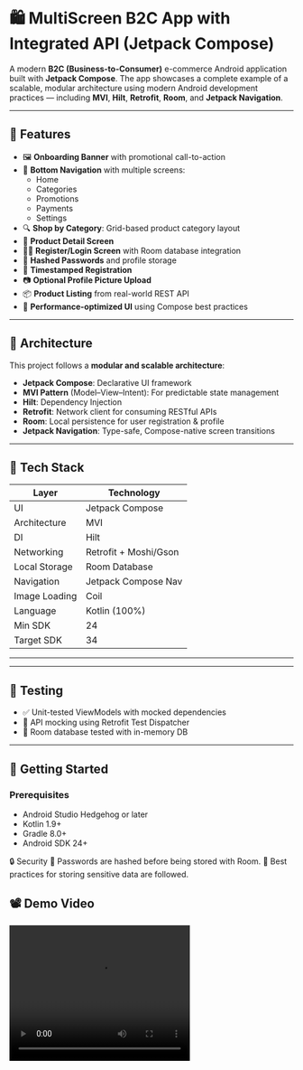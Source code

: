 # 🛍️ MultiScreen B2C App with Integrated API (Jetpack Compose)

A modern **B2C (Business-to-Consumer)** e-commerce Android application built with **Jetpack Compose**. The app showcases a complete example of a scalable, modular architecture using modern Android development practices — including **MVI**, **Hilt**, **Retrofit**, **Room**, and **Jetpack Navigation**.

---

## 📱 Features

- 🖼️ **Onboarding Banner** with promotional call-to-action
- 🧭 **Bottom Navigation** with multiple screens:
  - Home
  - Categories
  - Promotions
  - Payments
  - Settings
- 🔍 **Shop by Category**: Grid-based product category layout
- 🛒 **Product Detail Screen**
- 🧑‍💼 **Register/Login Screen** with Room database integration
- 🔐 **Hashed Passwords** and profile storage
- 📅 **Timestamped Registration**
- 📷 **Optional Profile Picture Upload**
- 📦 **Product Listing** from real-world REST API
- 🚀 **Performance-optimized UI** using Compose best practices

---

## 🧱 Architecture

This project follows a **modular and scalable architecture**:

- **Jetpack Compose**: Declarative UI framework
- **MVI Pattern** (Model–View–Intent): For predictable state management
- **Hilt**: Dependency Injection
- **Retrofit**: Network client for consuming RESTful APIs
- **Room**: Local persistence for user registration & profile
- **Jetpack Navigation**: Type-safe, Compose-native screen transitions

---

## 🧰 Tech Stack

| Layer          | Technology             |
|----------------|------------------------|
| UI             | Jetpack Compose        |
| Architecture   | MVI                    |
| DI             | Hilt                   |
| Networking     | Retrofit + Moshi/Gson  |
| Local Storage  | Room Database          |
| Navigation     | Jetpack Compose Nav    |
| Image Loading  | Coil                   |
| Language       | Kotlin (100%)          |
| Min SDK        | 24                     |
| Target SDK     | 34                     |

---


---

## 🧪 Testing

- ✅ Unit-tested ViewModels with mocked dependencies
- 🧪 API mocking using Retrofit Test Dispatcher
- 🧪 Room database tested with in-memory DB

---

## 🔧 Getting Started

### Prerequisites

- Android Studio Hedgehog or later
- Kotlin 1.9+
- Gradle 8.0+
- Android SDK 24+


🔒 Security
🔑 Passwords are hashed before being stored with Room.
🔐 Best practices for storing sensitive data are followed.


## 📽️ Demo Video

<video width="320" height="240" controls>
  <source src="https://raw.githubusercontent.com/SiriZim37/MultiScreenB2CAppWithIntegreirteAPI/main/assets/demo_video.webm" type="video/webm">
  Your browser does not support the video tag.
</video>
